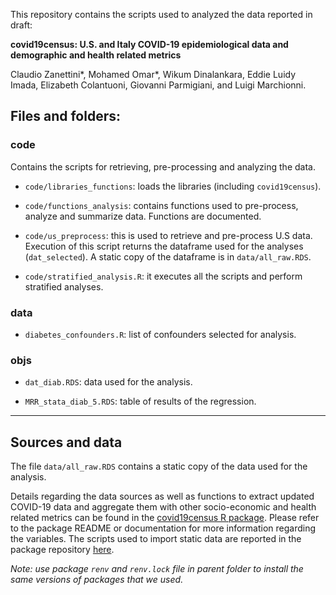 
<!-- README.md is generated from README.Rmd. Please edit that file -->

This repository contains the scripts used to analyzed the data reported
in draft:

**covid19census: U.S. and Italy COVID-19 epidemiological data and
demographic and health related metrics**

Claudio Zanettini\*, Mohamed Omar\*, Wikum Dinalankara, Eddie Luidy
Imada, Elizabeth Colantuoni, Giovanni Parmigiani, and Luigi Marchionni.

## Files and folders:

### code

Contains the scripts for retrieving, pre-processing and analyzing the
data.

-   `code/libraries_functions`: loads the libraries (including
    `covid19census`).

-   `code/functions_analysis`: contains functions used to pre-process,
    analyze and summarize data. Functions are documented.

-   `code/us_preprocess`: this is used to retrieve and pre-process U.S
    data. Execution of this script returns the dataframe used for the
    analyses (`dat_selected`). A static copy of the dataframe is in
    `data/all_raw.RDS`.

-   `code/stratified_analysis.R`: it executes all the scripts and
    perform stratified analyses.

### data

-   `diabetes_confounders.R`: list of confounders selected for analysis.

### objs

-   `dat_diab.RDS`: data used for the analysis.

-   `MRR_stata_diab_5.RDS`: table of results of the regression.

------------------------------------------------------------------------

## Sources and data

The file `data/all_raw.RDS` contains a static copy of the data used for
the analysis.

Details regarding the data sources as well as functions to extract
updated COVID-19 data and aggregate them with other socio-economic and
health related metrics can be found in the [covid19census R
package](https://github.com/c1au6i0/covid19census). Please refer to the
package README or documentation for more information regarding the
variables. The scripts used to import static data are reported in the
package repository
[here](https://github.com/c1au6i0/covid19census/data-raw/).

*Note: use package `renv` and `renv.lock` file in parent folder to
install the same versions of packages that we used.*
